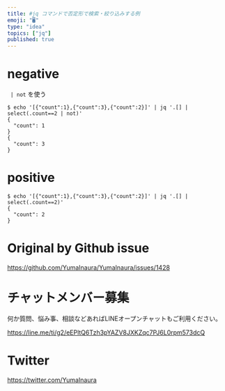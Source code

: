 ```yaml
---
title: #jq コマンドで否定形で検索・絞り込みする例
emoji: "🖥"
type: "idea"
topics: ["jq"]
published: true
---
```


# negative

` | not` を使う

```
$ echo '[{"count":1},{"count":3},{"count":2}]' | jq '.[] | select(.count==2 | not)'
{
  "count": 1
}
{
  "count": 3
}

```

# positive 
```
$ echo '[{"count":1},{"count":3},{"count":2}]' | jq '.[] | select(.count==2)'
{
  "count": 2
}
```


# Original by Github issue

https://github.com/YumaInaura/YumaInaura/issues/1428








<!-- Update From Qiita API -->

# チャットメンバー募集


何か質問、悩み事、相談などあればLINEオープンチャットもご利用ください。

https://line.me/ti/g2/eEPltQ6Tzh3pYAZV8JXKZqc7PJ6L0rpm573dcQ





# Twitter


https://twitter.com/YumaInaura


<!-- Update From Qiita API -->


